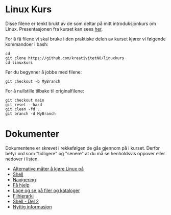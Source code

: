 # Linux Kurs

Disse filene er tenkt brukt av de som deltar på mitt introduksjonkurs om Linux. Presentasjonen fra kurset kan sees [her](Presentasjon.pdf).

For å få filene vi skal bruke i den praktiske delen av kurset kjører vi følgende kommandoer i bash:

    cd
    git clone https://github.com/kreativitetNO/linuxkurs
    cd linuxkurs

Før du begynner å jobbe med filene:

    git checkout -b MyBranch

For å nullstille tilbake til originalfilene:

    git checkout main
    git reset --hard
    git clean -fd .
    git branch -d MyBranch

# Dokumenter

Dokumentene er skrevet i rekkefølgen de gås gjennom på i kurset. Derfor betyr ord som "tidligere" og "senere" at du må se henholdsvis oppover eller nedover i listen.

- [Alternative måter å kjøre Linux på](Dokumenter/KjoereLinux.MD)
- [Shell](Dokumenter/Shell.MD)
- [Navigering](Dokumenter/Navigering.MD)
- [Få hjelp](Dokumenter/Hjelp.MD)
- [Lage og se på filer og kataloger](Dokumenter/LageFiler.MD)
- [Filhierarki](Dokumenter/FilHierarki.MD)
- [Shell - Del 2](Dokumenter/Shell2.MD)
- [Nyttig informasjon](NyttigInfo.MD)
